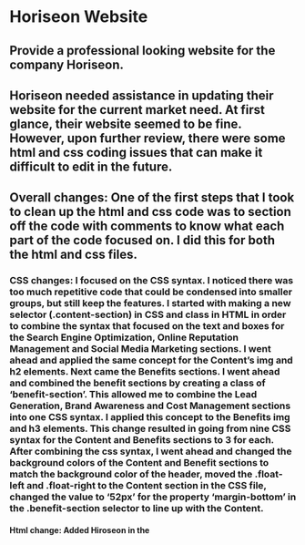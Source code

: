 # Horiseon Website
 
 
## Provide a professional looking website for the company Horiseon.
 
## Horiseon needed assistance in updating their website for the current market need. At first glance, their website seemed to be fine. However, upon further review, there were some html and css coding issues that can make it difficult to edit in the future. 
 
## Overall changes: One of the first steps that I took to clean up the html and css code was to section off the code with comments to know what each part of the code focused on. I did this for both the html and css files. 
 
### CSS changes: I focused on the CSS syntax. I noticed there was too much repetitive code that could be condensed into smaller groups, but still keep the features. I started with making a new selector (.content-section) in CSS and class in HTML in order to combine the syntax that focused on the text and boxes for the Search Engine Optimization, Online Reputation Management and Social Media Marketing sections. I went ahead and applied the same concept for the Content’s img and h2 elements. Next came the Benefits sections. I went ahead and combined the benefit sections by creating a class of ‘benefit-section’. This allowed me to combine the Lead Generation, Brand Awareness and Cost Management sections into one CSS syntax. I applied this concept to the Benefits img and h3 elements. This change resulted in going from nine CSS syntax for the Content and Benefits sections to 3 for each. After combining the css syntax, I went ahead and changed the background colors of the Content and Benefit sections to match the background color of the header, moved the .float-left and .float-right to the Content section in the CSS file, changed the value to ‘52px’ for the property ‘margin-bottom’ in the .benefit-section selector to line up with the Content. 
 
#### Html change: Added Hiroseon in the <title> element in the head, added an ID to the search-engine-optimization div element in order for the link in the header to work, changed specific classes to “content-section” for the Search Engine Optimization, Online Reputation and Social Media Marketing divs in order to connect with the new CSS syntax. The same concept was applied to the Benefits’ section. A new class was created, benefits-section, in order to connect with the changes in the CSS stylesheet. ALT was added to all the images in order to be read by screen readers and prevent legal actions by their customers. The final change was to correct the Cost Management’s img element as it did not need a closing tag. 
